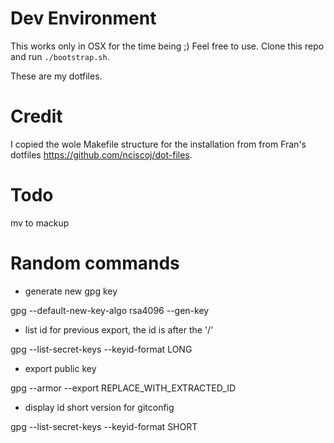 # Dev Environment
This works only in OSX for the time being ;)
Feel free to use. Clone this repo and run `./bootstrap.sh`.

These are my dotfiles.

# Credit

I copied the wole Makefile structure for the installation from
from Fran's dotfiles https://github.com/nciscoj/dot-files.

# Todo

mv to mackup

# Random commands

- generate new gpg key

gpg --default-new-key-algo rsa4096 --gen-key

- list id for previous export, the id is after the '/'

gpg --list-secret-keys --keyid-format LONG

- export public key

gpg --armor --export REPLACE_WITH_EXTRACTED_ID

- display id short version for gitconfig

gpg --list-secret-keys --keyid-format SHORT
